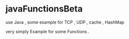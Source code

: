 # javaFunctionsBeta
use Java , some example  for TCP , UDP , cache , HashMap

very simply Example for some Functions .
